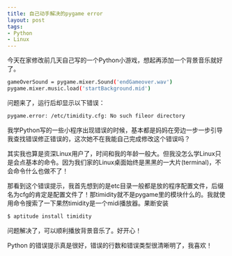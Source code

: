 ```yaml
---
title: 自己动手解决的pygame error
layout: post
tags:
- Python
- Linux
---
```


今天在家修改前几天自己写的一个Python小游戏，想起再添加一个背景音乐就好了。

```bash
gameOverSound = pygame.mixer.Sound('endGameover.wav')
pygame.mixer.music.load('startBackground.mid')
```
问题来了，运行后却显示以下错误：

```bash
pygame.error: /etc/timidity.cfg: No such fileor directory
```

我学Python写的一些小程序出现错误的时候，基本都是妈妈在旁边一步一步引导我查找错误修正错误的，这次她不在我能自己完成修改这个错误吗？

其实我也算是资深Linux用户了，时间和我的年龄一般大。但我没怎么学Linux只是会点基本的命令。因为我们家的Linux桌面始终是黑黑的一大片(terminal)，不会命令什么也做不了！

那看到这个错误提示，我首先想到的是etc目录一般都是放的程序配置文件，后缀名为cfg的肯定是配置文件了！那timidity就不是pygame里的模块什么的。我就使用命令搜索了一下果然timidity是一个midi播放器。果断安装

```bash
$ aptitude install timidity
```

问题解决了，可以顺利播放背景音乐了。好开心！

Python 的错误提示真是很好，错误的行数和错误类型很清晰明了，我喜欢！


